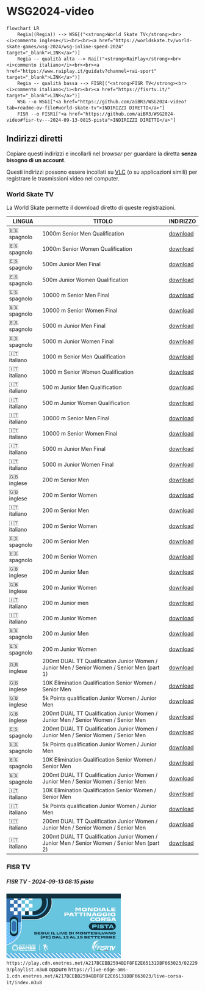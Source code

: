 # WSG2024-video

```mermaid
flowchart LR
    Regia((Regia)) --> WSG[("<strong>World Skate TV</strong><br><i>commento inglese</i><br><br><a href="https://worldskate.tv/world-skate-games/wsg-2024/wsg-inline-speed-2024" target="_blank">LINK</a>")]
    Regia -- qualità alta --> Rai[("<strong>RaiPlay</strong><br><i>commento italiano</i><br><br><a href="https://www.raiplay.it/guidatv?channel=rai-sport" target="_blank">LINK</a>")]
    Regia -- qualità bassa --> FISR[("<strong>FISR TV</strong><br><i>commento italiano</i><br><br><a href="https://fisrtv.it/" target="_blank">LINK</a>")]
    WSG --o WSG1["<a href="https://github.com/aiBR3/WSG2024-video?tab=readme-ov-file#world-skate-tv">INDIRIZZI DIRETTI</a>"]
    FISR --o FISR1["<a href="https://github.com/aiBR3/WSG2024-video#fisr-tv---2024-09-13-0815-pista">INDIRIZZI DIRETTI</a>"]
```

## Indirizzi diretti

Copiare questi indirizzi e incollarli nel *browser* per guardare la diretta **senza bisogno di un account**.

Questi indirizzi possono essere incollati su [VLC](https://www.videolan.org/vlc/) (o su applicazioni simili) per registrare le trasmissioni video nel computer.

### World Skate TV

La World Skate permette il download diretto di queste registrazioni.

| LINGUA | TITOLO | INDIRIZZO |
|---|---|---|
| :es: spagnolo | 1000m Senior Men Qualification | [download](https://progressive.enetres.net/getMedia.php?u=A217BCEBB2594BDF8FE2E65131DBF663&c=008&f=7f9b2cc0111b-140924-101230-livees.mp4) |
| :es: spagnolo | 1000m Senior Women Qualification | [download](https://progressive.enetres.net/getMedia.php?u=A217BCEBB2594BDF8FE2E65131DBF663&c=008&f=11b2e600365d-140924-101230-livees.mp4) |
| :es: spagnolo | 500m Junior Men Final | [download](https://progressive.enetres.net/getMedia.php?u=A217BCEBB2594BDF8FE2E65131DBF663&c=008&f=eaf86c1f0956-140924-101230-livees.mp4) |
| :es: spagnolo | 500m Junior Women Qualification | [download](https://progressive.enetres.net/getMedia.php?u=A217BCEBB2594BDF8FE2E65131DBF663&c=008&f=cec4e9d197dd-140924-101230-livees.mp4) |
| :es: spagnolo | 10000 m Senior Men Final | [download](https://progressive.enetres.net/getMedia.php?u=A217BCEBB2594BDF8FE2E65131DBF663&c=008&f=b3ff3134c59f-140924-101230-livees.mp4) |
| :es: spagnolo | 10000 m Senior Women Final | [download](https://progressive.enetres.net/getMedia.php?u=A217BCEBB2594BDF8FE2E65131DBF663&c=008&f=beef3c54c421-140924-101230-livees.mp4) |
| :es: spagnolo | 5000 m Junior Men Final | [download](https://progressive.enetres.net/getMedia.php?u=A217BCEBB2594BDF8FE2E65131DBF663&c=008&f=aa9446ad24a6-140924-101230-livees.mp4) |
| :es: spagnolo | 5000 m Junior Women Final | [download](https://progressive.enetres.net/getMedia.php?u=A217BCEBB2594BDF8FE2E65131DBF663&c=008&f=b0d2c098e77c-140924-101230-livees.mp4) |
| :it: italiano | 1000 m Senior Men Qualification | [download](https://progressive.enetres.net/getMedia.php?u=A217BCEBB2594BDF8FE2E65131DBF663&c=008&f=54360bb497b3-140924-101230-liveit.mp4) |
| :it: italiano | 1000 m Senior Women Qualification | [download](https://progressive.enetres.net/getMedia.php?u=A217BCEBB2594BDF8FE2E65131DBF663&c=008&f=9e88e19151c4-140924-101230-liveit.mp4) |
| :it: italiano | 500 m Junior Men Qualification | [download](https://progressive.enetres.net/getMedia.php?u=A217BCEBB2594BDF8FE2E65131DBF663&c=008&f=e62c3acc0d3c-140924-101230-liveit.mp4) |
| :it: italiano | 500 m Junior Women Qualification | [download](https://progressive.enetres.net/getMedia.php?u=A217BCEBB2594BDF8FE2E65131DBF663&c=008&f=3783d3369eb0-140924-101230-liveit.mp4) |
| :it: italiano | 10000 m Senior Men Final | [download](https://progressive.enetres.net/getMedia.php?u=A217BCEBB2594BDF8FE2E65131DBF663&c=008&f=f30c55f51b2c-140924-101230-liveit.mp4) |
| :it: italiano | 10000 m Senior Women Final | [download](https://progressive.enetres.net/getMedia.php?u=A217BCEBB2594BDF8FE2E65131DBF663&c=008&f=d8b9a14b837a-140924-101230-liveit.mp4) |
| :it: italiano | 5000 m Junior Men Final | [download](https://progressive.enetres.net/getMedia.php?u=A217BCEBB2594BDF8FE2E65131DBF663&c=008&f=814ac5ea4198-140924-101230-liveit.mp4) |
| :it: italiano | 5000 m Junior Women Final | [download](https://progressive.enetres.net/getMedia.php?u=A217BCEBB2594BDF8FE2E65131DBF663&c=008&f=128ff346932b-140924-101230-liveit.mp4) |
| :uk: inglese  | 200 m Senior Men | [download](https://progressive.enetres.net/getMedia.php?u=A217BCEBB2594BDF8FE2E65131DBF663&c=008&f=4b4d3fd3c70a-140924-062449-liveen.mp4) |
| :uk: inglese  | 200 m Senior Women | [download](https://progressive.enetres.net/getMedia.php?u=A217BCEBB2594BDF8FE2E65131DBF663&c=008&f=ab6adffc516f-140924-062449-liveen.mp4) |
| :it: italiano | 200 m Senior Men | [download](https://progressive.enetres.net/getMedia.php?u=A217BCEBB2594BDF8FE2E65131DBF663&c=008&f=6e2579d1f88d-140924-062501-liveit.mp4) |
| :it: italiano | 200 m Senior Women | [download](https://progressive.enetres.net/getMedia.php?u=A217BCEBB2594BDF8FE2E65131DBF663&c=008&f=85f4c32618d5-140924-062501-liveit.mp4) |
| :es: spagnolo | 200 m Senior Men | [download](https://progressive.enetres.net/getMedia.php?u=A217BCEBB2594BDF8FE2E65131DBF663&c=008&f=23fab98f3f45-140924-062516-livees.mp4) |
| :es: spagnolo | 200 m Senior Women | [download](https://progressive.enetres.net/getMedia.php?u=A217BCEBB2594BDF8FE2E65131DBF663&c=008&f=97c463269042-140924-062516-livees.mp4) |
| :uk: inglese  | 200 m Junior Men | [download](https://progressive.enetres.net/getMedia.php?u=A217BCEBB2594BDF8FE2E65131DBF663&c=008&f=00407bd2c611-130924-194129-liveen.mp4) |
| :uk: inglese  | 200 m Junior Women | [download](https://progressive.enetres.net/getMedia.php?u=A217BCEBB2594BDF8FE2E65131DBF663&c=008&f=83031e907273-130924-194129-liveen.mp4) |
| :it: italiano | 200 m Junior men | [download](https://progressive.enetres.net/getMedia.php?u=A217BCEBB2594BDF8FE2E65131DBF663&c=008&f=829456b5d918-130924-194132-liveit.mp4) |
| :it: italiano | 200 m Junior Women | [download](https://progressive.enetres.net/getMedia.php?u=A217BCEBB2594BDF8FE2E65131DBF663&c=008&f=e7fe0aa564d1-130924-194132-liveit.mp4) |
| :es: spagnolo | 200 m Junior Men | [download](https://progressive.enetres.net/getMedia.php?u=A217BCEBB2594BDF8FE2E65131DBF663&c=008&f=c19f03ce8db3-130924-194132-livees.mp4) |
| :es: spagnolo | 200 m Junior Women | [download](https://progressive.enetres.net/getMedia.php?u=A217BCEBB2594BDF8FE2E65131DBF663&c=008&f=1d99317ac6fa-130924-194132-livees.mp4) |
| :uk: inglese  | 200mt DUAL TT Qualification Junior Women / Junior Men / Senior Women / Senior Men (part 1) | [download](https://progressive.enetres.net/getMedia.php?u=A217BCEBB2594BDF8FE2E65131DBF663&c=008&f=aa64e729ec60-130924-084844-liveen.mp4) |
| :uk: inglese  | 10K Elimination Qualification Senior Women / Senior Men | [download](https://progressive.enetres.net/getMedia.php?u=A217BCEBB2594BDF8FE2E65131DBF663&c=008&f=64ec325084a0-130924-124618-liveen.mp4) |
| :uk: inglese  | 5k Points qualification Junior Women / Junior Men | [download](https://progressive.enetres.net/getMedia.php?u=A217BCEBB2594BDF8FE2E65131DBF663&c=008&f=daf23d399698-130924-124618-liveen.mp4) |
| :uk: inglese  | 200mt DUAL TT Qualification Junior Women / Junior Men / Senior Women / Senior Men | [download](https://progressive.enetres.net/getMedia.php?u=A217BCEBB2594BDF8FE2E65131DBF663&c=008&f=be016842dde7-130924-124618-liveen.mp4) |
| :es: spagnolo | 200mt DUAL TT Qualification Junior Women / Junior Men / Senior Women / Senior Men | [download](https://progressive.enetres.net/getMedia.php?u=A217BCEBB2594BDF8FE2E65131DBF663&c=008&f=841bd9c5524d-130924-084927-livees.mp4) |
| :es: spagnolo | 5k Points qualification Junior Women / Junior Men | [download](https://progressive.enetres.net/getMedia.php?u=A217BCEBB2594BDF8FE2E65131DBF663&c=008&f=374c834aad85-130924-124833-livees.mp4) |
| :es: spagnolo | 10K Elimination Qualification Senior Women / Senior Men | [download](https://progressive.enetres.net/getMedia.php?u=A217BCEBB2594BDF8FE2E65131DBF663&c=008&f=a9d643723306-130924-124833-livees.mp4) |
| :es: spagnolo | 200mt DUAL TT Qualification Junior Women / Junior Men / Senior Women / Senior Men | [download](https://progressive.enetres.net/getMedia.php?u=A217BCEBB2594BDF8FE2E65131DBF663&c=008&f=ba2b12c04df1-130924-124833-livees.mp4) |
| :it: italiano | 10K Elimination Qualification Senior Women / Senior Men | [download](https://progressive.enetres.net/getMedia.php?u=A217BCEBB2594BDF8FE2E65131DBF663&c=008&f=6158101805ab-130924-125423-livecorsait.mp4) |
| :it: italiano | 5k Points qualification Junior Women / Junior Men | [download](https://progressive.enetres.net/getMedia.php?u=A217BCEBB2594BDF8FE2E65131DBF663&c=008&f=433406b5c5ba-130924-125423-livecorsait.mp4) |
| :it: italiano | 200mt DUAL TT Qualification Junior Women / Junior Men / Senior Women / Senior Men | [download](https://progressive.enetres.net/getMedia.php?u=A217BCEBB2594BDF8FE2E65131DBF663&c=008&f=70b66e050555-130924-125423-livecorsait.mp4) |
| :it: italiano | 200mt DUAL TT Qualification Junior Women / Junior Men / Senior Women / Senior Men (part 2) | [download](https://progressive.enetres.net/getMedia.php?u=A217BCEBB2594BDF8FE2E65131DBF663&c=008&f=2d3545cf402e-130924-125423-livecorsait.mp4) |

### FISR TV

##### FISR TV - 2024-09-13 08:15 pista

<img src="README/2024-09-13_0815_pista.jpeg" width="300 rem" /> `https://play.cdn.enetres.net/A217BCEBB2594BDF8FE2E65131DBF663023/022299/playlist.m3u8` oppure `https://live-edge-ams-1.cdn.enetres.net/A217BCEBB2594BDF8FE2E65131DBF663023/live-corsa-it/index.m3u8`
